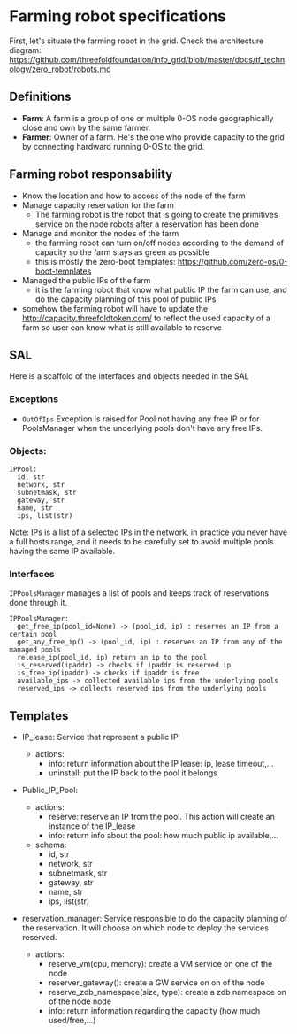 # Farming robot specifications

First, let's situate the farming robot in the grid. Check the architecture diagram: https://github.com/threefoldfoundation/info_grid/blob/master/docs/tf_technology/zero_robot/robots.md

## Definitions

- **Farm**: A farm is a group of one or multiple 0-OS node geographically close and own by the same farmer.
- **Farmer**: Owner of a farm. He's the one who provide capacity to the grid by connecting hardward running 0-OS to the grid.

## Farming robot responsability

- Know the location and how to access of the node of the farm
- Manage capacity reservation for the farm
  - The farming robot is the robot that is going to create the primitives service on the node robots after a reservation has been done
- Manage and monitor the nodes of the farm
  - the farming robot can turn on/off nodes according to the demand of capacity so the farm stays as green as possible
  - this is mostly the zero-boot templates: https://github.com/zero-os/0-boot-templates
- Managed the public IPs of the farm
  - it is the farming robot that know what public IP the farm can use, and do the capacity planning of this pool of public IPs
- somehow the farming robot will have to update the http://capacity.threefoldtoken.com/ to reflect the used capacity of a farm so user can know what is still available to reserve

## SAL
Here is a scaffold of the interfaces and objects needed in the SAL

### Exceptions
- `OutOfIps` Exception is raised for Pool not having any free IP or for PoolsManager when the underlying pools don't have any free IPs.

### Objects:
```
IPPool:
  id, str
  network, str
  subnetmask, str
  gateway, str
  name, str
  ips, list(str)
```
Note: IPs is a list of a selected IPs in the network, in practice you never have a full hosts range, and it needs to be carefully set to avoid multiple pools having the same IP available.


### Interfaces

`IPPoolsManager` manages a list of pools and keeps track of reservations done through it.

```
IPPoolsManager:
  get_free_ip(pool_id=None) -> (pool_id, ip) : reserves an IP from a certain pool
  get_any_free_ip() -> (pool_id, ip) : reserves an IP from any of the managed pools
  release_ip(pool_id, ip) return an ip to the pool
  is_reserved(ipaddr) -> checks if ipaddr is reserved ip
  is_free_ip(ipaddr) -> checks if ipaddr is free 
  available_ips -> collected available ips from the underlying pools
  reserved_ips -> collects reserved ips from the underlying pools
```

## Templates

- IP_lease: Service that represent a public IP
  - actions:
    - info: return information about the IP lease: ip, lease timeout,...
    - uninstall: put the IP back to the pool it belongs

- Public_IP_Pool: 
  - actions:
    - reserve: reserve an IP from the pool. This action will create an instance of the IP_lease
    - info: return info about the pool: how much public ip available,...
  - schema:
      - id, str
      - network, str
      - subnetmask, str
      - gateway, str
      - name, str
      - ips, list(str)



- reservation_manager:   Service responsible to do the capacity planning of the reservation. It will choose on which node to deploy the services reserved.
  - actions:
    - reserve_vm(cpu, memory): create a VM service on one of the node
    - reserver_gateway(): create a GW service on on of the node
    - reserve_zdb_namespace(size, type): create a zdb namespace on of the node node
    - info: return information regarding the capacity (how much used/free,...)
